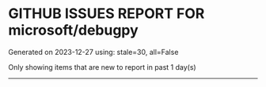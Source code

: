 
# GITHUB ISSUES REPORT FOR microsoft/debugpy


Generated on 2023-12-27 using: stale=30, all=False


Only showing items that are new to report in past 1 day(s)


---

